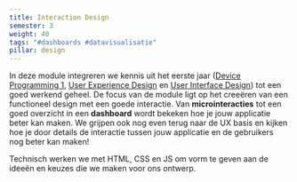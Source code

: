 ```yaml
---
title: Interaction Design
semester: 3
weight: 40
tags: "#dashboards #datavisualisatie"
pillar: design
---
```

In deze module integreren we kennis uit het eerste jaar (<a href="/programma/device-programming-1/">Device Programming 1</a>,&nbsp;<a href="/programma/user-experience-design/">User Experience Design</a> en <a href="/programma/user-interface-design/">User Interface Design</a>) tot een goed werkend geheel. De focus van de module ligt op het creeëren van een functioneel design met een goede interactie. Van **microinteracties** tot een goed overzicht in een **dashboard** wordt bekeken hoe je jouw applicatie beter kan maken. We grijpen ook nog even terug naar de UX basis en kijken hoe je door details de interactie tussen jouw applicatie en de gebruikers nog beter kan maken!

Technisch werken we met HTML, CSS en JS om vorm te geven aan de ideeën en keuzes die we maken voor ons ontwerp.